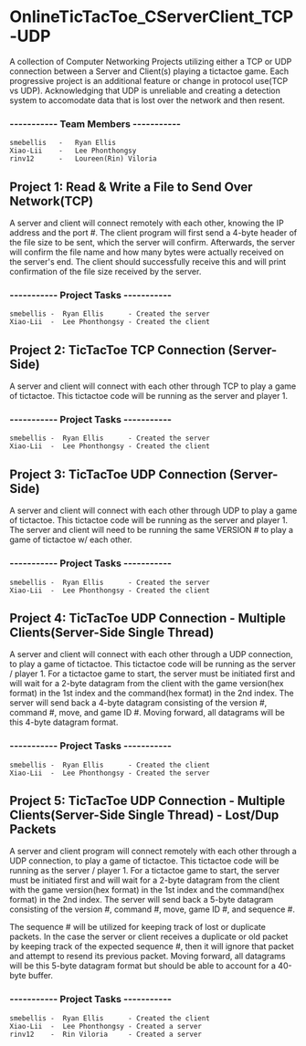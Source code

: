 # OnlineTicTacToe_CServerClient_TCP-UDP
A collection of Computer Networking Projects utilizing either a TCP or UDP connection between a Server and Client(s) playing a tictactoe game. Each progressive project is an additional feature or change in protocol use(TCP vs UDP). Acknowledging that UDP is unreliable and creating a detection system to accomodate data that is lost over the network and then resent. 

### ----------- Team Members -----------
    smebellis   -   Ryan Ellis
    Xiao-Lii    -   Lee Phonthongsy
    rinv12      -   Loureen(Rin) Viloria

## Project 1: Read & Write a File to Send Over Network(TCP)
A server and client will connect remotely with each other, knowing the IP address and the port #. 
The client program will first send a 4-byte header of the file size to be sent, which the server will confirm.
Afterwards, the server will confirm the file name and how many bytes were actually received on the server's end. 
The client should successfully receive this and will print confirmation of the file size received by the server. 
### ----------- Project Tasks -----------
    smebellis -  Ryan Ellis      - Created the server
    Xiao-Lii  -  Lee Phonthongsy - Created the client

## Project 2: TicTacToe TCP Connection (Server-Side)
A server and client will connect with each other through TCP to play a game of tictactoe. This tictactoe code will be running as the server and player 1.
### ----------- Project Tasks -----------
    smebellis -  Ryan Ellis      - Created the server
    Xiao-Lii  -  Lee Phonthongsy - Created the client

## Project 3: TicTacToe UDP Connection (Server-Side)
A server and client will connect with each other through UDP to play a game of tictactoe. This tictactoe code will be running as the server and player 1. The server and client will need to be running the same VERSION # to play a game of tictactoe w/ each other.
### ----------- Project Tasks -----------
    smebellis -  Ryan Ellis      - Created the server
    Xiao-Lii  -  Lee Phonthongsy - Created the client

## Project 4: TicTacToe UDP Connection - Multiple Clients(Server-Side Single Thread)
A server and client will connect with each other through a UDP connection, to play a game of tictactoe. This tictactoe code will be running as the server / player 1. For a tictactoe game to start, the server must be initiated first and will wait for a 2-byte datagram from the client with the game version(hex format) in the 1st index and the command(hex format) in the 2nd index. The server will send back a 4-byte datagram consisting of the version #, command #, move, and game ID #. Moving forward, all datagrams will be this 4-byte datagram format.
### ----------- Project Tasks -----------
    smebellis -  Ryan Ellis      - Created the client
    Xiao-Lii  -  Lee Phonthongsy - Created the server

## Project 5: TicTacToe UDP Connection - Multiple Clients(Server-Side Single Thread) - Lost/Dup Packets
A server and client program will connect remotely with each other through a UDP connection, to play a game of tictactoe. This tictactoe code will be running as the server / player 1. For a tictactoe game to start, the server must be initiated first and will wait for a 2-byte datagram from the client with the game version(hex format) in the 1st index and the command(hex format) in the 2nd index. The server will send back a 5-byte datagram consisting of the version #, command #, move, game ID #, and sequence #.

The sequence # will be utilized for keeping track of lost or duplicate packets. In the case the server or client receives a duplicate or old packet by keeping track of the expected sequence #, then it will ignore that packet and attempt to resend its previous packet. Moving forward, all datagrams will be this 5-byte datagram format but should be able to account for a 40-byte buffer.

### ----------- Project Tasks -----------
    smebellis -  Ryan Ellis      - Created the client
    Xiao-Lii  -  Lee Phonthongsy - Created a server
    rinv12    -  Rin Viloria     - Created a server 
